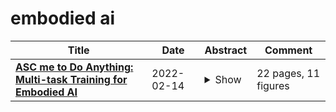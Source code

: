 # embodied ai

| **Title** | **Date** | **Abstract** | **Comment** |
| --- | --- | --- | --- |
| **[ASC me to Do Anything: Multi-task Training for Embodied AI](http://arxiv.org/abs/2202.06987v1)** | 2022-02-14 | <details><summary>Show</summary><p>Embodied AI has seen steady progress across a diverse set of independent tasks. While these varied tasks have different end goals, the basic skills required to complete them successfully overlap significantly. In this paper, our goal is to leverage these shared skills to learn to perform multiple tasks jointly. We propose Atomic Skill Completion (ASC), an approach for multi-task training for Embodied AI, where a set of atomic skills shared across multiple tasks are composed together to perform the tasks. The key to the success of this approach is a pre-training scheme that decouples learning of the skills from the high-level tasks making joint training effective. We use ASC to train agents within the AI2-THOR environment to perform four interactive tasks jointly and find it to be remarkably effective. In a multi-task setting, ASC improves success rates by a factor of 2x on Seen scenes and 4x on Unseen scenes compared to no pre-training. Importantly, ASC enables us to train a multi-task agent that has a 52% higher Success Rate than training 4 independent single task agents. Finally, our hierarchical agents are more interpretable than traditional black-box architectures.</p></details> | 22 pages, 11 figures |